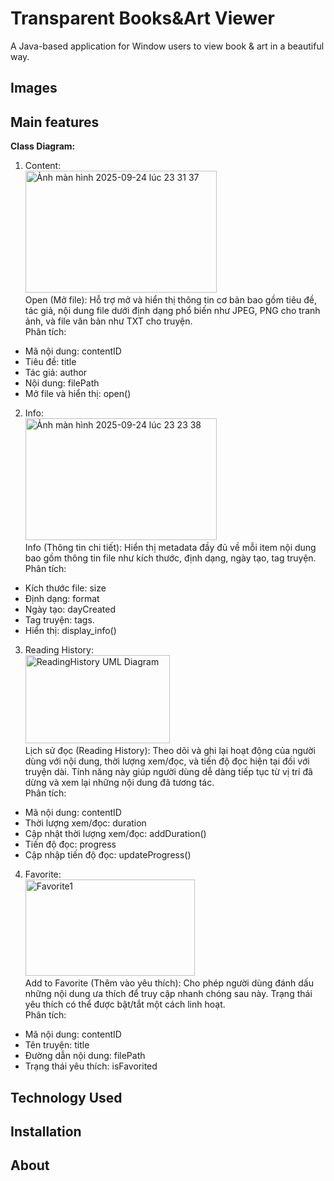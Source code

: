 
# Transparent Books&Art Viewer

A Java-based application for Window users to view book & art in a beautiful way.

## Images
## Main features
**Class Diagram:<br>**
1. Content:<br>
<img width="306" height="195" alt="Ảnh màn hình 2025-09-24 lúc 23 31 37" src="https://github.com/user-attachments/assets/bd642043-96e2-4ff8-8762-7422b8f874e1" /><br>
Open (Mở file): Hỗ trợ mở và hiển thị thông tin cơ bản bao gồm tiêu đề, tác giả, nội dung file dưới định dạng phổ biến như JPEG, PNG cho tranh ảnh, và file văn bản như TXT cho truyện.<br>
Phân tích:<br>
- Mã nội dung: contentID
- Tiêu đề: title
- Tác giả: author
- Nội dung: filePath
- Mở file và hiển thị: open()


2. Info:<br>
<img width="306" height="195" alt="Ảnh màn hình 2025-09-24 lúc 23 23 38" src="https://github.com/user-attachments/assets/37cbf69e-7fee-4b28-8779-7fc93b313554" /><br>
Info (Thông tin chi tiết): Hiển thị metadata đầy đủ về mỗi item nội dung bao gồm thông tin file như kích thước, định dạng, ngày tạo, tag truyện.<br>
Phân tích:<br>
- Kích thước file: size
- Định dạng: format
- Ngày tạo: dayCreated
- Tag truyện: tags.
- Hiển thị: display_info()<br>


3. Reading History:<br>
<img width="231" height="141" alt="ReadingHistory UML Diagram" src="https://github.com/user-attachments/assets/5dba252d-9ebf-40e3-999e-9bdfd6a5c8f7" /><br>
Lịch sử đọc (Reading History): Theo dõi và ghi lại hoạt động của người dùng với nội dung, thời lượng xem/đọc, và tiến độ đọc hiện tại đối với truyện dài. Tính năng này giúp người dùng dễ dàng tiếp tục từ vị trí đã dừng và xem lại những nội dung đã tương tác.<br>
Phân tích:<br>
- Mã nội dung: contentID
- Thời lượng xem/đọc: duration
- Cập nhật thời lượng xem/đọc: addDuration()
- Tiến độ đọc: progress
- Cập nhập tiến độ đọc: updateProgress()<br>

4. Favorite:<br>
<img width="271" height="154" alt="Favorite1" src="https://github.com/user-attachments/assets/442a3706-e8e5-4f98-94d1-8849f5d7b7ec" /><br>
Add to Favorite (Thêm vào yêu thích): Cho phép người dùng đánh dấu những nội dung ưa thích để truy cập nhanh chóng sau này. Trạng thái yêu thích có thể được bật/tắt một cách linh hoạt.<br>
Phân tích:<br>
- Mã nội dung: contentID<br>
- Tên truyện: title<br>
- Đường dẫn nội dung: filePath<br>
- Trạng thái yêu thích: isFavorited<br>






## Technology Used
## Installation
## About
